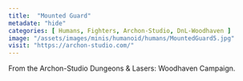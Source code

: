 ```yaml
---
title:  "Mounted Guard"
metadate: "hide"
categories: [ Humans, Fighters, Archon-Studio, DnL-Woodhaven ]
image: "/assets/images/minis/humanoid/humans/MountedGuard5.jpg"
visit: "https://archon-studio.com/"
---
```

From the Archon-Studio Dungeons & Lasers: Woodhaven Campaign.